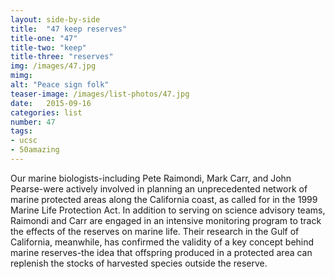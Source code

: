```yaml
---
layout: side-by-side
title:  "47 keep reserves"
title-one: "47"
title-two: "keep"
title-three: "reserves"
img: /images/47.jpg
mimg: 
alt: "Peace sign folk"
teaser-image: /images/list-photos/47.jpg
date:   2015-09-16
categories: list
number: 47
tags:
- ucsc
- 50amazing
---
```

Our marine biologists-including Pete Raimondi, Mark Carr, and John Pearse-were actively involved in planning an unprecedented network of marine protected areas along the California coast, as called for in the 1999 Marine Life Protection Act. In addition to serving on science advisory teams, Raimondi and Carr are engaged in an intensive monitoring program to track the effects of the reserves on marine life. Their research in the Gulf of California, meanwhile, has confirmed the validity of a key concept behind marine reserves-the idea that offspring produced in a protected area can replenish the stocks of harvested species outside the reserve.
